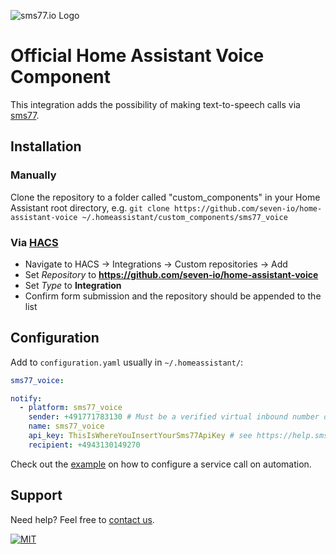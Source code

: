 ![sms77.io Logo](https://www.sms77.io/wp-content/uploads/2019/07/sms77-Logo-400x79.png "sms77.io Logo")

# Official Home Assistant Voice Component

This integration adds the possibility of making text-to-speech calls via [sms77](https://www.sms77.io).

## Installation

### Manually

Clone the repository to a folder called "custom_components" in your Home
Assistant root directory, e.g. `git clone https://github.com/seven-io/home-assistant-voice ~/.homeassistant/custom_components/sms77_voice`

### Via [HACS](https://hacs.xyz/)
- Navigate to HACS -> Integrations -> Custom repositories -> Add
- Set *Repository* to **https://github.com/seven-io/home-assistant-voice**
- Set *Type* to **Integration**
- Confirm form submission and the repository should be appended to the list

## Configuration

Add to `configuration.yaml` usually in `~/.homeassistant/`:

```yaml
sms77_voice:

notify:
  - platform: sms77_voice
    sender: +491771783130 # Must be a verified virtual inbound number or a shared virtual number 
    name: sms77_voice
    api_key: ThisIsWhereYouInsertYourSms77ApiKey # see https://help.sms77.io/en/api-key-access
    recipient: +4943130149270
```

Check out the [example](./screenshots/automation_action_call_service.png) on how to
configure a service call on automation.

## Support

Need help? Feel free to [contact us](https://www.sms77.io/en/company/contact/).

[![MIT](https://img.shields.io/badge/License-MIT-teal.svg)](LICENSE)